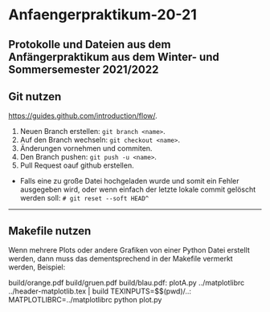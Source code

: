# Anfaengerpraktikum-20-21
Protokolle und Dateien aus dem Anfängerpraktikum aus dem Winter- und Sommersemester 2021/2022
---
## Git nutzen
https://guides.github.com/introduction/flow/.

1. Neuen Branch erstellen: `git branch <name>`.
2. Auf den Branch wechseln: `git checkout <name>`.
3. Änderungen vornehmen und commiten.
4. Den Branch pushen: `git push -u <name>`.
5. Pull Request oauf github erstellen.

- Falls eine zu große Datei hochgeladen wurde und somit ein Fehler ausgegeben wird, oder wenn einfach der letzte 
    lokale commit gelöscht werden soll: `# git reset --soft HEAD^`

---

## Makefile nutzen

Wenn mehrere Plots oder andere Grafiken von einer Python Datei erstellt werden, dann muss das dementsprechend in der Makefile vermerkt werden, Beispiel:

build/orange.pdf build/gruen.pdf build/blau.pdf: plotA.py ../matplotlibrc ../header-matplotlib.tex | build
	TEXINPUTS=$$(pwd)/..: MATPLOTLIBRC=../matplotlibrc python plot.py
  
